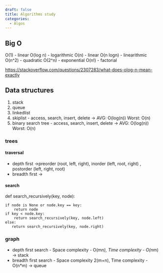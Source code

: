 ```yaml
---
draft: false
title: Algorithms study
categories:
  - Algos
---
```


## Big O

O(1) - linear
O(log n) - logarithmic
O(n) - linear
O(n logn) - linearithmic
O(n^2) - quadratic
O(2^n) - exponential
O(n!) - factorial

https://stackoverflow.com/questions/2307283/what-does-olog-n-mean-exactly

## Data structures

1. stack
2. queue
3. linkedlist
4. skiplist - access, search, insert, delete -> AVG: O(log(n)) Worst: O(n)
5. binary search tree - access, search, insert, delete -> AVG: O(log(n)) Worst: O(n)	


### trees

#### traversal

- depth first ->preorder (root, left, right), inorder (left, root, right) , postorder (left, right, root)
- breadth first ->

#### search
def search_recursively(key, node):
 
    if node is None or node.key == key: 
        return node
    if key < node.key:
        return search_recursively(key, node.left)
    else:
       return search_recursively(key, node.right)
       
       
### graph
- depth first search - Space complexity - O(m*n), Time complexity - O(n*m) -> stack
- breadth first search - Space complexity 2(m+n), Time complexity - O(n*m) -> queue





